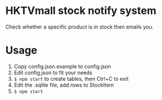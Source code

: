 # HKTVmall stock notify system
Check whether a specific product is in stock then emails you.

# Usage
1. Copy config.json.example to config.json
2. Edit config.json to fit your needs
3. `$ npm start` to create tables, then Ctrl+C to exit
4. Edit the .sqlite file, add rows to StockItem
5. `$ npm start`

